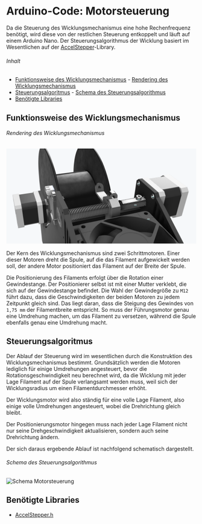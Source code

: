 # Arduino-Code: Motorsteuerung <!-- omit in toc -->

Da die Steuerung des Wicklungsmechanismus eine hohe Rechenfrequenz benötigt, wird diese
von der restlichen Steuerung entkoppelt und läuft auf einem Arduino Nano. Der Steuerungsalgorithmus der Wicklung basiert im Wesentlichen auf der [AccelStepper](https://www.airspayce.com/mikem/arduino/AccelStepper/index.html)-Library. 

###### Inhalt
- [Funktionsweise des Wicklungsmechanismus](#funktionsweise-des-wicklungsmechanismus)
        - [Rendering des Wicklungsmechanismus](#rendering-des-wicklungsmechanismus)
- [Steuerungsalgoritmus](#steuerungsalgoritmus)
        - [Schema des Steuerungsalgorithmus](#schema-des-steuerungsalgorithmus)
- [Benötigte Libraries](#benötigte-libraries)

## Funktionsweise des Wicklungsmechanismus

###### Rendering des Wicklungsmechanismus
![Wicklungsmechanismus](wicklungsmechanismus.png?raw=true)

Der Kern des Wicklungsmechanismus sind zwei Schrittmotoren. Einer dieser Motoren dreht die Spule, auf die das Filament aufgewickelt werden soll, der andere Motor positioniert das Filament auf der Breite der Spule.

Die Positionierung des Filaments erfolgt über die Rotation einer Gewindestange. Der Positionierer selbst ist mit einer Mutter verklebt, die sich auf der Gewindestange befindet. Die Wahl der Gewindegröße zu `M12` führt dazu, dass die Geschwindigkeiten der
beiden Motoren zu jedem Zeitpunkt gleich sind. Das liegt daran, dass die Steigung des 
Gewindes von `1,75 mm` der Filamentbreite entspricht. So muss der Führungsmotor genau
eine Umdrehung machen, um das Filament zu versetzen, während die Spule ebenfalls genau 
eine Umdrehung macht.

## Steuerungsalgoritmus

Der Ablauf der Steuerung wird im wesentlichen durch die Konstruktion des Wicklungsmechanismus bestimmt. Grundsätzlich werden die Motoren lediglich für einige Umdrehungen angesteuert, bevor die Rotationsgeschwindigkeit neu berechnet wird, da die Wicklung mit jeder Lage Filament auf der Spule verlangsamt werden muss, weil sich der
Wicklungsradius um einen Filamentdurchmesser erhöht.

Der Wicklungsmotor wird also ständig für eine volle Lage Filament, also einige volle Umdrehungen angesteuert, wobei die Drehrichtung gleich bleibt.

Der Positionierungsmotor hingegen muss nach jeder Lage Filament nicht nur seine
Drehgeschwindigkeit aktualisieren, sondern auch seine Drehrichtung ändern.

Der sich daraus ergebende Ablauf ist nachfolgend schematisch dargestellt.

###### Schema des Steuerungsalgorithmus
![Schema Motorsteuerung](schema_motorsteuerung.png?raw=true)

## Benötigte Libraries

- [AccelStepper.h](https://www.airspayce.com/mikem/arduino/AccelStepper/index.html)
